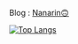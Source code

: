 
Blog : [Nanarin🙃](https://nanarin.tistory.com/)

[![Top Langs](https://github-readme-stats.vercel.app/api/top-langs/?username=kwr0113&layout=compact)](https://github.com/anuraghazra/github-readme-stats)
